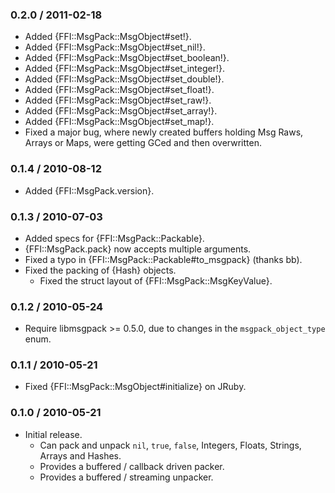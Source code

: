 ### 0.2.0 / 2011-02-18

* Added {FFI::MsgPack::MsgObject#set!}.
* Added {FFI::MsgPack::MsgObject#set_nil!}.
* Added {FFI::MsgPack::MsgObject#set_boolean!}.
* Added {FFI::MsgPack::MsgObject#set_integer!}.
* Added {FFI::MsgPack::MsgObject#set_double!}.
* Added {FFI::MsgPack::MsgObject#set_float!}.
* Added {FFI::MsgPack::MsgObject#set_raw!}.
* Added {FFI::MsgPack::MsgObject#set_array!}.
* Added {FFI::MsgPack::MsgObject#set_map!}.
* Fixed a major bug, where newly created buffers holding Msg Raws, Arrays
  or Maps, were getting GCed and then overwritten.

### 0.1.4 / 2010-08-12

* Added {FFI::MsgPack.version}.

### 0.1.3 / 2010-07-03

* Added specs for {FFI::MsgPack::Packable}.
* {FFI::MsgPack.pack} now accepts multiple arguments.
* Fixed a typo in {FFI::MsgPack::Packable#to_msgpack} (thanks bb).
* Fixed the packing of {Hash} objects.
  * Fixed the struct layout of {FFI::MsgPack::MsgKeyValue}.

### 0.1.2 / 2010-05-24

* Require libmsgpack >= 0.5.0, due to changes in the
  `msgpack_object_type` enum.

### 0.1.1 / 2010-05-21

* Fixed {FFI::MsgPack::MsgObject#initialize} on JRuby.

### 0.1.0 / 2010-05-21

* Initial release.
  * Can pack and unpack `nil`, `true`, `false`, Integers, Floats, Strings,
    Arrays and Hashes.
  * Provides a buffered / callback driven packer.
  * Provides a buffered / streaming unpacker.

